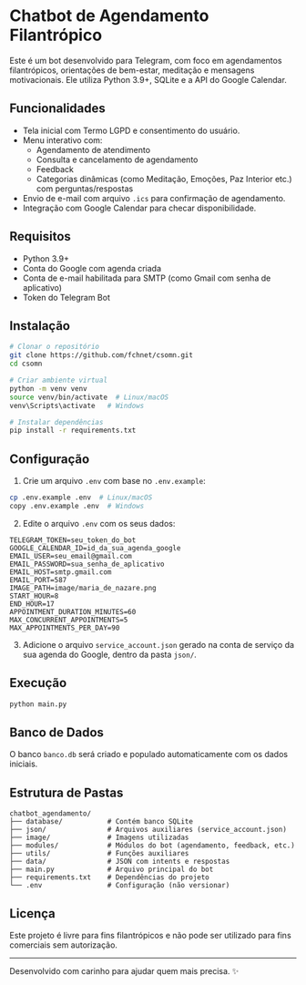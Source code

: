 # Chatbot de Agendamento Filantrópico

Este é um bot desenvolvido para Telegram, com foco em agendamentos filantrópicos, orientações de bem-estar, meditação e mensagens motivacionais. Ele utiliza Python 3.9+, SQLite e a API do Google Calendar.

## Funcionalidades
- Tela inicial com Termo LGPD e consentimento do usuário.
- Menu interativo com:
  - Agendamento de atendimento
  - Consulta e cancelamento de agendamento
  - Feedback
  - Categorias dinâmicas (como Meditação, Emoções, Paz Interior etc.) com perguntas/respostas
- Envio de e-mail com arquivo `.ics` para confirmação de agendamento.
- Integração com Google Calendar para checar disponibilidade.

## Requisitos
- Python 3.9+
- Conta do Google com agenda criada
- Conta de e-mail habilitada para SMTP (como Gmail com senha de aplicativo)
- Token do Telegram Bot

## Instalação

```bash
# Clonar o repositório
git clone https://github.com/fchnet/csomn.git
cd csomn

# Criar ambiente virtual
python -m venv venv
source venv/bin/activate  # Linux/macOS
venv\Scripts\activate   # Windows

# Instalar dependências
pip install -r requirements.txt
```

## Configuração

1. Crie um arquivo `.env` com base no `.env.example`:

```bash
cp .env.example .env  # Linux/macOS
copy .env.example .env  # Windows
```

2. Edite o arquivo `.env` com os seus dados:

```
TELEGRAM_TOKEN=seu_token_do_bot
GOOGLE_CALENDAR_ID=id_da_sua_agenda_google
EMAIL_USER=seu_email@gmail.com
EMAIL_PASSWORD=sua_senha_de_aplicativo
EMAIL_HOST=smtp.gmail.com
EMAIL_PORT=587
IMAGE_PATH=image/maria_de_nazare.png
START_HOUR=8
END_HOUR=17
APPOINTMENT_DURATION_MINUTES=60
MAX_CONCURRENT_APPOINTMENTS=5
MAX_APPOINTMENTS_PER_DAY=90
```

3. Adicione o arquivo `service_account.json` gerado na conta de serviço da sua agenda do Google, dentro da pasta `json/`.

## Execução

```bash
python main.py
```

## Banco de Dados
O banco `banco.db` será criado e populado automaticamente com os dados iniciais.

## Estrutura de Pastas

```
chatbot_agendamento/
├── database/           # Contém banco SQLite
├── json/               # Arquivos auxiliares (service_account.json)
├── image/              # Imagens utilizadas
├── modules/            # Módulos do bot (agendamento, feedback, etc.)
├── utils/              # Funções auxiliares
├── data/               # JSON com intents e respostas
├── main.py             # Arquivo principal do bot
├── requirements.txt    # Dependências do projeto
└── .env                # Configuração (não versionar)
```

## Licença
Este projeto é livre para fins filantrópicos e não pode ser utilizado para fins comerciais sem autorização.

---
Desenvolvido com carinho para ajudar quem mais precisa. ✨

